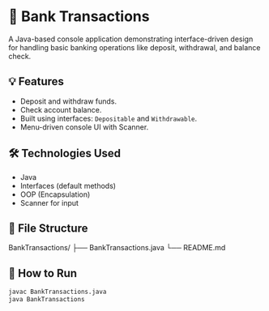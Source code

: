 # 🏦 Bank Transactions

A Java-based console application demonstrating interface-driven design for handling basic banking operations like deposit, withdrawal, and balance check.

## 💡 Features
- Deposit and withdraw funds.
- Check account balance.
- Built using interfaces: `Depositable` and `Withdrawable`.
- Menu-driven console UI with Scanner.

## 🛠️ Technologies Used
- Java
- Interfaces (default methods)
- OOP (Encapsulation)
- Scanner for input

## 📁 File Structure
BankTransactions/
├── BankTransactions.java
└── README.md

## 🚀 How to Run
```bash
javac BankTransactions.java
java BankTransactions
